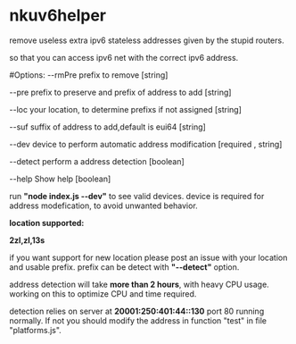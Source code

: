 # nkuv6helper
remove useless extra ipv6 stateless addresses given by the stupid routers.

so that you can access ipv6 net with the correct ipv6 address.

#Options:
  --rmPre   prefix to remove  [string]

  --pre     prefix to preserve and prefix of address to add  [string]


  --loc     your location, to determine prefixs if not assigned  [string]

  --suf     suffix of address to add,default is eui64  [string]

  --dev     device to perform automatic address modification  [required , string] 

  --detect  perform a address detection  [boolean]

  --help    Show help  [boolean]


run **"node index.js --dev"** to see valid devices. device is required for address modefication, to avoid unwanted behavior.

**location supported:**

**2zl,zl,13s**

if you want support for new location please post an issue with your location and usable prefix. prefix can be detect with **"--detect"** option.

address detection will take **more than 2 hours**, with heavy CPU usage. working on this to optimize CPU and time required.

detection relies on server at **20001:250:401:44::130** port 80 running normally. If not you should modify the address in function "test" in file "platforms.js".